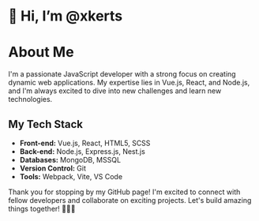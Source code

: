 # 👋 Hi, I’m @xkerts
# About Me

I'm a passionate JavaScript developer with a strong focus on creating dynamic web applications.
My expertise lies in Vue.js, React, and Node.js, and I'm always excited to dive into new challenges and learn new technologies.

## My Tech Stack

- **Front-end:** Vue.js, React, HTML5, SCSS
- **Back-end:** Node.js, Express.js, Nest.js
- **Databases:** MongoDB, MSSQL
- **Version Control:** Git
- **Tools:** Webpack, Vite, VS Code

Thank you for stopping by my GitHub page! I'm excited to connect with fellow developers and collaborate on exciting projects. Let's build amazing things together! 👩‍💻🚀
<!---
xkerts/xkerts is a ✨ special ✨ repository because its `README.md` (this file) appears on your GitHub profile.
You can click the Preview link to take a look at your changes.
--->
